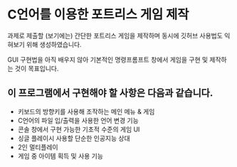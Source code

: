 # C언어를 이용한 포트리스 게임 제작
과제로 제출할 (보기에는) 간단한 포트리스 게임을 제작하며 동시에 깃허브 사용법도 익혀보기 위해 생성하였습니다.

GUI 구현법을 아직 배우지 않아 기본적인 명령프롬프트 창에서 게임을 구현 및 제작하는 것이 목표입니다. 



## 이 프로그램에서 구현해야 할 사항은 다음과 같습니다.

+ 키보드의 방향키를 사용해 조작하는 메인 메뉴 & 게임
+ C언어의 파일 입/출력을 사용한 언어 변경 기능
+ 콘솔 창에서 구현 가능한 기초적 수준의 게임 UI 
+ 싱글 플레이시 사용할 단순한 인공지능 상대
+ 2인 멀티플레이
+ 게임 중 아이템 획득 및 사용 기능
